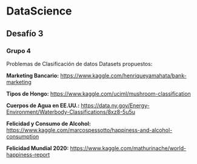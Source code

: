 # DataScience
## Desafío 3
### Grupo 4

Problemas de Clasificación de datos
Datasets propuestos:

**Marketing Bancario:** https://www.kaggle.com/henriqueyamahata/bank-marketing

**Tipos de Hongo:** https://www.kaggle.com/uciml/mushroom-classification

**Cuerpos de Agua en EE.UU.:** https://data.ny.gov/Energy-Environment/Waterbody-Classifications/8xz8-5u5u

**Felicidad y Consumo de Alcohol:** https://www.kaggle.com/marcospessotto/happiness-and-alcohol-consumption

**Felicidad Mundial 2020:** https://www.kaggle.com/mathurinache/world-happiness-report


